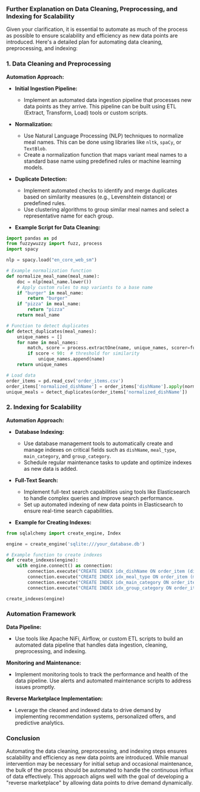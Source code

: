 ### Further Explanation on Data Cleaning, Preprocessing, and Indexing for Scalability

Given your clarification, it is essential to automate as much of the process as possible to ensure scalability and efficiency as new data points are introduced. Here's a detailed plan for automating data cleaning, preprocessing, and indexing:

### 1. Data Cleaning and Preprocessing

**Automation Approach:**
- **Initial Ingestion Pipeline:**
  - Implement an automated data ingestion pipeline that processes new data points as they arrive. This pipeline can be built using ETL (Extract, Transform, Load) tools or custom scripts.

- **Normalization:**
  - Use Natural Language Processing (NLP) techniques to normalize meal names. This can be done using libraries like `nltk`, `spaCy`, or `TextBlob`.
  - Create a normalization function that maps variant meal names to a standard base name using predefined rules or machine learning models.

- **Duplicate Detection:**
  - Implement automated checks to identify and merge duplicates based on similarity measures (e.g., Levenshtein distance) or predefined rules.
  - Use clustering algorithms to group similar meal names and select a representative name for each group.

- **Example Script for Data Cleaning:**

```python
import pandas as pd
from fuzzywuzzy import fuzz, process
import spacy

nlp = spacy.load("en_core_web_sm")

# Example normalization function
def normalize_meal_name(meal_name):
    doc = nlp(meal_name.lower())
    # Apply custom rules to map variants to a base name
    if "burger" in meal_name:
        return "burger"
    if "pizza" in meal_name:
        return "pizza"
    return meal_name

# Function to detect duplicates
def detect_duplicates(meal_names):
    unique_names = []
    for name in meal_names:
        match, score = process.extractOne(name, unique_names, scorer=fuzz.token_set_ratio)
        if score < 90:  # threshold for similarity
            unique_names.append(name)
    return unique_names

# Load data
order_items = pd.read_csv('order_items.csv')
order_items['normalized_dishName'] = order_items['dishName'].apply(normalize_meal_name)
unique_meals = detect_duplicates(order_items['normalized_dishName'])
```

### 2. Indexing for Scalability

**Automation Approach:**
- **Database Indexing:**
  - Use database management tools to automatically create and manage indexes on critical fields such as `dishName`, `meal_type`, `main_category`, and `group_category`.
  - Schedule regular maintenance tasks to update and optimize indexes as new data is added.

- **Full-Text Search:**
  - Implement full-text search capabilities using tools like Elasticsearch to handle complex queries and improve search performance.
  - Set up automated indexing of new data points in Elasticsearch to ensure real-time search capabilities.

- **Example for Creating Indexes:**

```python
from sqlalchemy import create_engine, Index

engine = create_engine('sqlite:///your_database.db')

# Example function to create indexes
def create_indexes(engine):
    with engine.connect() as connection:
        connection.execute("CREATE INDEX idx_dishName ON order_item (dishName);")
        connection.execute("CREATE INDEX idx_meal_type ON order_item (meal_type);")
        connection.execute("CREATE INDEX idx_main_category ON order_item (main_category);")
        connection.execute("CREATE INDEX idx_group_category ON order_item (category);")

create_indexes(engine)
```

### Automation Framework

**Data Pipeline:**
- Use tools like Apache NiFi, Airflow, or custom ETL scripts to build an automated data pipeline that handles data ingestion, cleaning, preprocessing, and indexing.

**Monitoring and Maintenance:**
- Implement monitoring tools to track the performance and health of the data pipeline. Use alerts and automated maintenance scripts to address issues promptly.

**Reverse Marketplace Implementation:**
- Leverage the cleaned and indexed data to drive demand by implementing recommendation systems, personalized offers, and predictive analytics.

### Conclusion

Automating the data cleaning, preprocessing, and indexing steps ensures scalability and efficiency as new data points are introduced. While manual intervention may be necessary for initial setup and occasional maintenance, the bulk of the process should be automated to handle the continuous influx of data effectively. This approach aligns well with the goal of developing a "reverse marketplace" by allowing data points to drive demand dynamically.